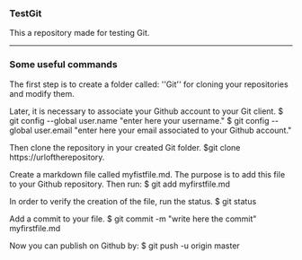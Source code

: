 ### TestGit
This a repository made for testing Git. 


-----

### Some useful commands 

The first step is to create a folder called: ''Git'' for cloning your repositories and modify them. 

Later, it is necessary to associate your Github account to your Git client. 
$ git config --global user.name "enter here your username."
$ git config --global user.email "enter here your email associated to your Github account."

Then clone the repository in your created Git folder.
$git clone https://urloftherepository.

Create a markdown file called myfistfile.md. The purpose is to add this file to your Github repository. Then run:
$ git add myfirstfile.md

In order to verify the creation of the file, run the status.
$ git status

Add a commit to your file.
$ git commit -m "write here the commit" myfirstfile.md

Now you can publish on Github by:
$ git push -u origin master

